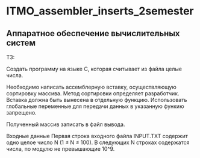 # ITMO_assembler_inserts_2semester

## Аппаратное обеспечение вычислительных систем
ТЗ:

Создать программу на языке С, которая считывает из файла целые числа.

Необходимо написать ассемблерную вставку, осуществляющую сортировку массива. Метод сортировки определяет разработчик. Вставка должна быть вынесена в отдельную функцию. Использовать глобальные переменные для передачи данных в указанную функию запрещено.

Полученный массив записать в файл вывода.

Входные данные
Первая строка входного файла INPUT.TXT содержит одно целое число N (1 ≤ N ≤ 100).
В следующих N строках содержатся числа, по модулю не превышающие 10^9.


